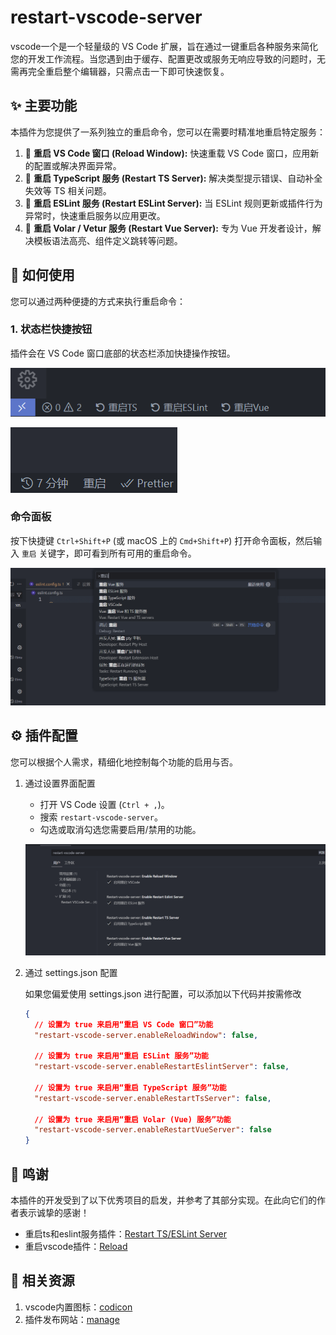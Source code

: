 # restart-vscode-server

vscode一个是一个轻量级的 VS Code 扩展，旨在通过一键重启各种服务来简化您的开发工作流程。当您遇到由于缓存、配置更改或服务无响应导致的问题时，无需再完全重启整个编辑器，只需点击一下即可快速恢复。

## ✨ 主要功能

本插件为您提供了一系列独立的重启命令，您可以在需要时精准地重启特定服务：

1. 🔄 **重启 VS Code 窗口 (Reload Window):** 快速重载 VS Code 窗口，应用新的配置或解决界面异常。
2. 🔄 **重启 TypeScript 服务 (Restart TS Server):** 解决类型提示错误、自动补全失效等 TS 相关问题。
3. 🔄 **重启 ESLint 服务 (Restart ESLint Server):** 当 ESLint 规则更新或插件行为异常时，快速重启服务以应用更改。
4. 🔄 **重启 Volar / Vetur 服务 (Restart Vue Server):** 专为 Vue 开发者设计，解决模板语法高亮、组件定义跳转等问题。

## 🚀 如何使用

您可以通过两种便捷的方式来执行重启命令：

### 1. 状态栏快捷按钮

插件会在 VS Code 窗口底部的状态栏添加快捷操作按钮。

![左侧状态按钮](./docs/images/left_status_button.png)

![右侧状态按钮](./docs/images/right_status_button.png)

### 命令面板

按下快捷键 `Ctrl+Shift+P` (或 macOS 上的 `Cmd+Shift+P`) 打开命令面板，然后输入 `重启` 关键字，即可看到所有可用的重启命令。

![命令面板](./docs/images/command_panel.png)

## ⚙️ 插件配置

您可以根据个人需求，精细化地控制每个功能的启用与否。

1. 通过设置界面配置
      - 打开 VS Code 设置 (`Ctrl + ,`)。
      - 搜索 `restart-vscode-server`。
      - 勾选或取消勾选您需要启用/禁用的功能。

    ![插件设置](./docs/images/plugin_setting.png)

2. 通过 settings.json 配置

    如果您偏爱使用 settings.json 进行配置，可以添加以下代码并按需修改

    ```json
    {
      // 设置为 true 来启用“重启 VS Code 窗口”功能
      "restart-vscode-server.enableReloadWindow": false,

      // 设置为 true 来启用“重启 ESLint 服务”功能
      "restart-vscode-server.enableRestartEslintServer": false,

      // 设置为 true 来启用“重启 TypeScript 服务”功能
      "restart-vscode-server.enableRestartTsServer": false,

      // 设置为 true 来启用“重启 Volar (Vue) 服务”功能
      "restart-vscode-server.enableRestartVueServer": false
    }
    ```

## 🙏 鸣谢

本插件的开发受到了以下优秀项目的启发，并参考了其部分实现。在此向它们的作者表示诚挚的感谢！

- 重启ts和eslint服务插件：[Restart TS/ESLint Server](https://marketplace.visualstudio.com/items?itemName=acoreyj.restart-ts-eslint-server)
- 重启vscode插件：[Reload](https://marketplace.visualstudio.com/items?itemName=natqe.reload)

## 🔗 相关资源

1. vscode内置图标：[codicon](https://microsoft.github.io/vscode-codicons/dist/codicon.html)
2. 插件发布网站：[manage](https://marketplace.visualstudio.com/manage)
